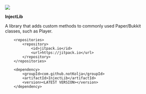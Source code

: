   [![](https://jitpack.io/v/notKolja/InjectLib.svg)](https://jitpack.io/#notKolja/InjectLib) 
  
	
 **InjectLib**

A library that adds custom methods to commonly used Paper/Bukkit classes, such as Player.


```
	<repositories>
		<repository>
		    <id>jitpack.io</id>
		    <url>https://jitpack.io</url>
		</repository>
	</repositories>
```
```
	<dependency>
	    <groupId>com.github.notKolja</groupId>
	    <artifactId>InjectLib</artifactId>
	    <version><LATEST VERSION></version>
	</dependency>
```
